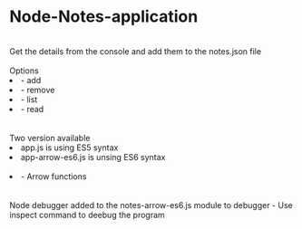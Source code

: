 # Node-Notes-application
<br />
Get the details from the console and add them to the notes.json file
<br /><br />
Options
    <li>- add</li>
    <li>- remove</li>
    <li>- list</li>
    <li>- read</li>
<br /><br />
Two version available<br />
    <li>app.js is using ES5 syntax</li>
    <li>app-arrow-es6.js is unsing ES6 syntax</li><br />
        <li>- Arrow functions</li>
<br /><br />
Node debugger added to the notes-arrow-es6.js module to debugger - Use inspect command to deebug the program